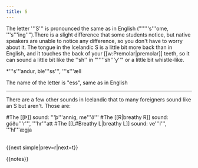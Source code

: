 ```yaml
---
title: S
---
```


The letter '''S''' is pronounced the same as in English ("'''''s'''ome, '''s'''ing''").<ref>There is a slight difference that some students notice, but native speakers are unable to notice any difference, so you don't have to worry about it. The tongue in the Icelandic S is a little bit more back than in English, and it touches the back of your [[w:Premolar|premolar]] teeth, so it can sound a little bit like the ''sh'' in "'''''sh'''y''" or a little bit whistle-like.</ref>

*'''s'''andur, ble'''ss''', '''s'''æll

The name of the letter is "ess", same as in English

***

There are a few other sounds in Icelandic that to many foreigners sound like an S but aren't. Those are: 

#The [[Þ]] sound: '''þ'''annig, me'''ð'''
#The [[R|breathy R]] sound: góðu'''r''', '''hr'''att
#The [[L#Breathy L|breathy L]] sound: ve'''l''', '''hl'''ægja

<br />{{next simple|prev=r|next=t}}

{{notes}}